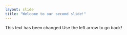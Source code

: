 ```yaml
---
layout: slide
title: "Welcome to our second slide!"
---
```

This text has been changed
Use the left arrow to go back!